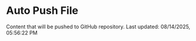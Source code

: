 # Auto Push File

Content that will be pushed to GitHub repository.
Last updated: 08/14/2025, 05:56:22 PM